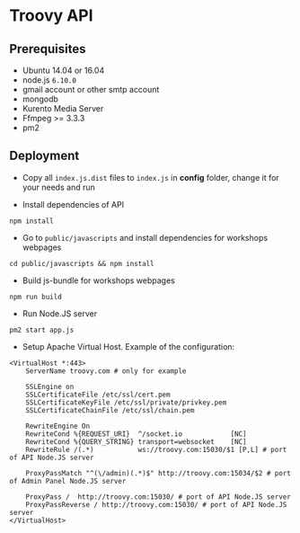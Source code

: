 # Troovy API #

## Prerequisites ##
- Ubuntu 14.04 or 16.04
- node.js `6.10.0`
- gmail account or other smtp account
- mongodb 
- Kurento Media Server
- Ffmpeg >= 3.3.3
- pm2

## Deployment

- Copy all `index.js.dist` files to `index.js` in **config** folder, change it for your needs and run

- Install dependencies of API
```
npm install
```
- Go to `public/javascripts` and install dependencies for workshops webpages
```
cd public/javascripts && npm install
```
- Build js-bundle for workshops webpages
```
npm run build
```

- Run Node.JS server
```
pm2 start app.js
```
- Setup Apache Virtual Host. Example of the configuration:
```
<VirtualHost *:443>
    ServerName troovy.com # only for example

    SSLEngine on
    SSLCertificateFile /etc/ssl/cert.pem
    SSLCertificateKeyFile /etc/ssl/private/privkey.pem
    SSLCertificateChainFile /etc/ssl/chain.pem

    RewriteEngine On
    RewriteCond %{REQUEST_URI}  ^/socket.io            [NC]
    RewriteCond %{QUERY_STRING} transport=websocket    [NC]
    RewriteRule /(.*)           ws://troovy.com:15030/$1 [P,L] # port of API Node.JS server

    ProxyPassMatch "^(\/admin)(.*)$" http://troovy.com:15034/$2 # port of Admin Panel Node.JS server 

    ProxyPass /  http://troovy.com:15030/ # port of API Node.JS server
    ProxyPassReverse / http://troovy.com:15030/ # port of API Node.JS server
</VirtualHost>

```
